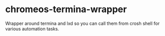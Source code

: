 # chromeos-termina-wrapper
Wrapper around termina and lxd so you can call them from crosh shell for various automation tasks.
